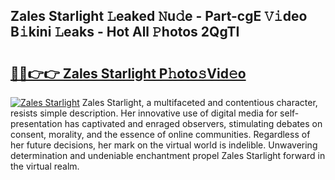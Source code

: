 ## Zales Starlight 𝙻eaked 𝙽u𝚍e - Part-cgE 𝚅𝚒deo B𝚒kini 𝙻eaks - Hot All 𝙿hotos 2QgTI

# <h2><a href="http://ld2xucr.urlbe.top/?page=Zales+Starlight">🔗🔗👉👉 Zales Starlight P𝚑oto𝚜Vid𝚎o</a></h2>

[![Zales Starlight](https://i.imgur.com/eBuTRDB.gif)](http://ld2xucr.urlbe.top/?page=Zales+Starlight)
Zales Starlight, a multifaceted and contentious character, resists simple description. Her innovative use of digital media for self-presentation has captivated and enraged observers, stimulating debates on consent, morality, and the essence of online communities. Regardless of her future decisions, her mark on the virtual world is indelible. Unwavering determination and undeniable enchantment propel Zales Starlight forward in the virtual realm.
